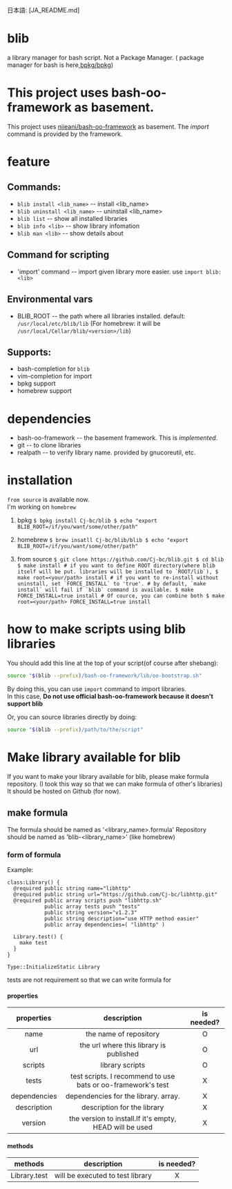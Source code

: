 日本語: [JA_README.md]

# blib
  a library manager for bash script.
  Not a Package Manager. ( package manager for bash is here,[bpkg/bpkg](https://github.com/bpkg/bpkg))

# This project uses bash-oo-framework as basement.

This project uses [niieani/bash-oo-framework](https://github.com/niieani/bash-oo-framework) as basement.
The *import* command is provided by the framework.

# feature

## Commands:
  * `blib install <lib_name>` -- install <lib_name>
  * `blib uninstall <lib_name>` -- uninstall <lib_name>
  * `blib list` -- show all installed libraries
  * `blib info <lib>` -- show library infomation
  * `blib man <lib>` -- show details about <lib>

## Command for scripting
  * 'import' command  -- import given library more easier. use `import blib:<lib>`

## Environmental vars
  * BLIB_ROOT -- the path where all libraries installed. default: `/usr/local/etc/blib/lib`
                 (For homebrew: it will be `/usr/local/Cellar/blib/<version>/lib`)

## Supports:
  * bash-completion for `blib`
  * vim-completion for import
  * bpkg support
  * homebrew support


# dependencies
  * bash-oo-framework -- the basement framework. This is *implemented*.
  * git -- to clone libraries
  * realpath -- to verify library name. provided by gnucoreutil, etc.


# installation

  `from source` is available now.  
  I'm working on `homebrew`  

  1. bpkg
    ```
    $ bpkg install Cj-bc/blib
    $ echo "export BLIB_ROOT=/if/you/want/some/other/path"
    ```

  2. homebrew
    ```
    $ brew insatll Cj-bc/blib/blib
    $ echo "export BLIB_ROOT=/if/you/want/some/other/path"
    ```

  3. from source
    ```
    $ git clone https://github.com/Cj-bc/blib.git
    $ cd blib
    $ make install
    # if you want to define ROOT directory(where blib itself will be put. libraries will be installed to `ROOT/lib`),
    $ make root=<your/path> install
    # if you want to re-install without uninstall, set `FORCE_INSTALL` to 'true'.
    # by default, `make install` will fail if `blib` command is available.
    $ make FORCE_INSTALL=true install
    # Of cource, you can combine both
    $ make root=<your/path> FORCE_INSTALL=true install
    ```

# how to make scripts using blib libraries

You should add this line at the top of your script(of course after shebang):

```bash
source "$(blib --prefix)/bash-oo-framework/lib/oo-bootstrap.sh"
```

By doing this, you can use `import` command to import libraries.  
In this case, **Do not use official bash-oo-framework because it doesn't support blib**  

Or, you can source libraries directly by doing:

```bash
source "$(blib --prefix)/path/to/the/script"
```


# Make library available for blib

If you want to make your library available for blib, please make formula repository.
(I took this way so that we can make formula of other's libraries)
It should be hosted on Github (for now).

## make formula

The formula should be named as '<library_name>.formula'
Repository  should be named as 'blib-<library_name>' (like homebrew)

### form of formula

Example:
```
class:Library() {
  @required public string name="libhttp"
  @required public string url="https://github.com/Cj-bc/libhttp.git"
  @required public array scripts push "libhttp.sh"
            public array tests push "tests"
            public string version="v1.2.3"
            public string description="use HTTP method easier"
            public array dependencies=( "libhttp" )

  Library.test() {
    make test
  }
}

Type::InitializeStatic Library
```

tests are not requirement so that we can write formula for 
#### properties

|properties    | description                                                  | is needed? |
|:-:           |:-:                                                           |:-:         |
| name         | the name of repository                                       | O          |
| url          | the url where this library is published                      | O          |
| scripts      | library scripts                                              | O          |
| tests        | test scripts. I recommend to use bats or oo-framework's test | X          |
| dependencies | dependencies for the library. array.                         | X          |
| description  | description for the library                                  | X          |
| version      | the version to install.If it's empty, HEAD will be used      | X          |

#### methods

|methods          | description                         | is needed? |
|:-:              |:-:                                  |:-:         |
| Library.test    | will be executed to test library    | X          |

